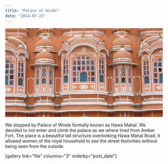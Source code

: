 ```yaml
---
title: "Palace of Winds"
date: "2014-07-23"
---
```


![IMG_3920](images/IMG_3920-1024x575.jpg)

We stopped by Palace of Winds formally known as Hawa Mahal. We decided to not enter and climb the palace as we where tired from Amber Fort. The place is a beautiful tall structure overlooking Hawa Mahal Road, it allowed women of the royal household to see the street festivities without being seen from the outside.

\[gallery link="file" columns="3" orderby="post\_date"\]
